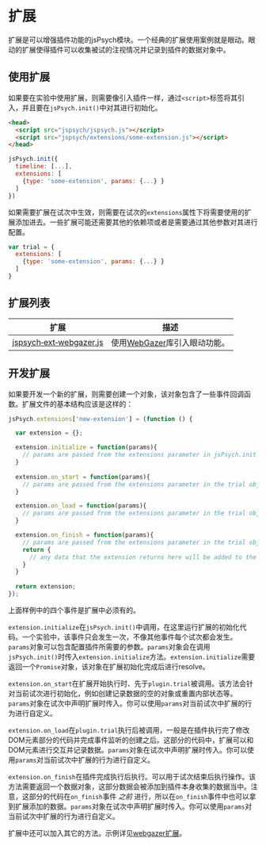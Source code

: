 # 扩展

扩展是可以增强插件功能的jsPsych模块。一个经典的扩展使用案例就是眼动。眼动的扩展使得插件可以收集被试的注视情况并记录到插件的数据对象中。

## 使用扩展

如果要在实验中使用扩展，则需要像引入插件一样，通过`<script>`标签将其引入，并且要在`jsPsych.init()`中对其进行初始化。

```html
<head>
  <script src="jspsych/jspsych.js"></script>
  <script src="jspsych/extensions/some-extension.js"></script>
</head>
```

```js
jsPsych.init({
  timeline: [...],
  extensions: [
    {type: 'some-extension', params: {...} }
  ]
})
```

如果需要扩展在试次中生效，则需要在试次的`extensions`属性下将需要使用的扩展添加进去。一些扩展可能还需要其他的依赖项或者是需要通过其他参数对其进行配置。

```js
var trial = {
  extensions: [
    {type: 'some-extension', params: {...} }
  ]
}
```

## 扩展列表

扩展 | 描述 
------ | -----------
[jspsych&#8209;ext&#8209;webgazer.js](../extensions/jspsych-ext-webgazer.html) | 使用[WebGazer](https://webgazer.cs.brown.edu/)库引入眼动功能。 

## 开发扩展

如果要开发一个新的扩展，则需要创建一个对象，该对象包含了一些事件回调函数。扩展文件的基本结构应该是这样的：

```js
jsPsych.extensions['new-extension'] = (function () {

  var extension = {};

  extension.initialize = function(params){
    // params are passed from the extensions parameter in jsPsych.init
  }
  
  extension.on_start = function(params){
    // params are passed from the extensions parameter in the trial object
  }

  extension.on_load = function(params){
    // params are passed from the extensions parameter in the trial object
  }

  extension.on_finish = function(params){
    // params are passed from the extensions parameter in the trial object
    return {
      // any data that the extension returns here will be added to the trial data
    }
  }
  
  return extension;
});
```

上面样例中的四个事件是扩展中必须有的。

`extension.initialize`在`jsPsych.init()`中调用，在这里运行扩展的初始化代码。一个实验中，该事件只会发生一次，不像其他事件每个试次都会发生。`params`对象可以包含配置插件所需要的参数。`params`对象会在调用`jsPsych.init()`时传入`extension.initialize`方法。`extension.initialize`需要返回一个`Promise`对象，该对象在扩展初始化完成后进行resolve。

`extension.on_start`在扩展开始执行时、先于`plugin.trial`被调用。该方法会针对当前试次进行初始化，例如创建记录数据的空的对象或重置内部状态等。`params`对象在试次中声明扩展时传入。你可以使用`params`对当前试次中扩展的行为进行自定义。

`extension.on_load`在`plugin.trial`执行后被调用，一般是在插件执行完了修改DOM元素部分的代码并完成事件监听的创建之后。这部分的代码中，扩展可以和DOM元素进行交互并记录数据。`params`对象在试次中声明扩展时传入。你可以使用`params`对当前试次中扩展的行为进行自定义。

`extension.on_finish`在插件完成执行后执行。可以用于试次结束后执行操作。该方法需要返回一个数据对象，这部分数据会被添加到插件本身收集的数据当中。注意，这部分的代码在`on_finish`事件 *之前* 进行，所以在`on_finish`事件中也可以拿到扩展添加的数据。`params`对象在试次中声明扩展时传入。你可以使用`params`对当前试次中扩展的行为进行自定义。

扩展中还可以加入其它的方法。示例详见[webgazer扩展](../extensions/jspsych-ext-webgazer.html)。
